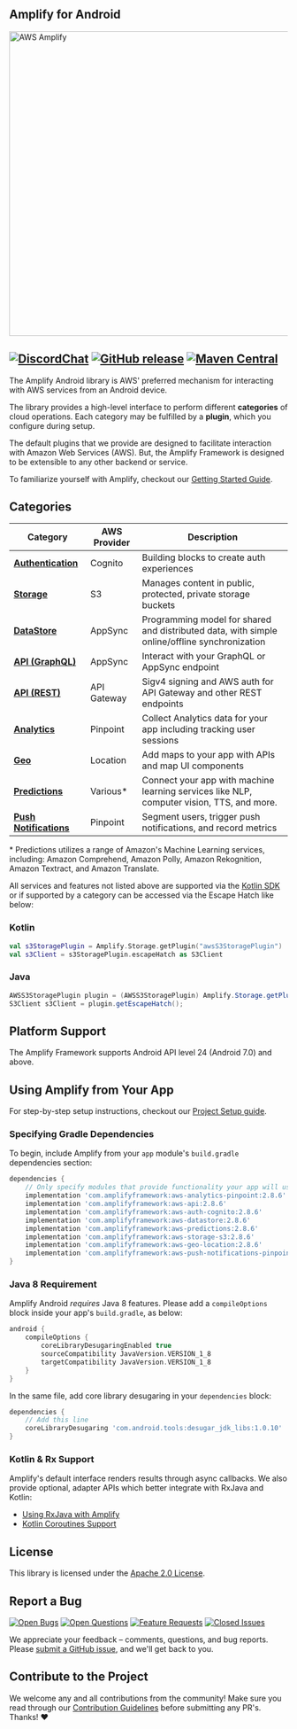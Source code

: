 ## Amplify for Android
<img src="https://s3.amazonaws.com/aws-mobile-hub-images/aws-amplify-logo.png" alt="AWS Amplify" width="550">

[![DiscordChat](https://img.shields.io/discord/308323056592486420?logo=discord)](https://discord.gg/jWVbPfC)
[![GitHub release](https://img.shields.io/github/release/aws-amplify/amplify-android.svg)](https://github.com/aws-amplify/amplify-android/releases)
[![Maven Central](https://img.shields.io/maven-central/v/com.amplifyframework/core.svg)](https://search.maven.org/search?q=g:com.amplifyframework%20a:core)
-------------------------------------------------------

The Amplify Android library is AWS' preferred mechanism for interacting
with AWS services from an Android device.

The library provides a high-level interface to perform different
**categories** of cloud operations. Each category may be fulfilled by a
**plugin**, which you configure during setup.

The default plugins that we provide are designed to facilitate
interaction with Amazon Web Services (AWS). But, the Amplify Framework
is designed to be extensible to any other backend or service.

To familiarize yourself with Amplify, checkout our [Getting Started
Guide](https://docs.amplify.aws/start/q/integration/android).

## Categories

| Category                                                                                                     | AWS Provider | Description                                                                                   |
|--------------------------------------------------------------------------------------------------------------|--------------|-----------------------------------------------------------------------------------------------|
| **[Authentication](https://docs.amplify.aws/lib/devpreview/getting-started/q/platform/android)**             | Cognito      | Building blocks to create auth experiences                                                    |
| **[Storage](https://docs.amplify.aws/lib/storage/getting-started/q/platform/android)**                       | S3           | Manages content in public, protected, private storage buckets                                 |
| **[DataStore](https://docs.amplify.aws/lib/datastore/getting-started/q/platform/android)**                   | AppSync      | Programming model for shared and distributed data, with simple online/offline synchronization |
| **[API (GraphQL)](https://docs.amplify.aws/lib/graphqlapi/getting-started/q/platform/android)**              | AppSync      | Interact with your GraphQL or AppSync endpoint                                                |
| **[API (REST)](https://docs.amplify.aws/lib/restapi/getting-started/q/platform/android)**                    | API Gateway  | Sigv4 signing and AWS auth for API Gateway and other REST endpoints                           |
| **[Analytics](https://docs.amplify.aws/lib/analytics/getting-started/q/platform/android)**                   | Pinpoint     | Collect Analytics data for your app including tracking user sessions                          |
| **[Geo](https://docs.amplify.aws/lib/geo/getting-started/q/platform/android)**                               | Location     | Add maps to your app with APIs and map UI components                                          |
| **[Predictions](https://docs.amplify.aws/lib/predictions/getting-started/q/platform/android)**               | Various*     | Connect your app with machine learning services like NLP, computer vision, TTS, and more.     |
| **[Push Notifications](https://docs.amplify.aws/lib/push-notifications/getting-started/q/platform/android)** | Pinpoint     | Segment users, trigger push notifications, and record metrics                                 |

\* Predictions utilizes a range of Amazon's Machine Learning services,
including: Amazon Comprehend, Amazon Polly, Amazon Rekognition, Amazon
Textract, and Amazon Translate.

All services and features not listed above are supported via the [Kotlin SDK](https://github.com/awslabs/aws-sdk-kotlin) or if supported by a category can be accessed via the Escape Hatch like below:

### Kotlin

```kotlin
val s3StoragePlugin = Amplify.Storage.getPlugin("awsS3StoragePlugin")
val s3Client = s3StoragePlugin.escapeHatch as S3Client
```

### Java

```java
AWSS3StoragePlugin plugin = (AWSS3StoragePlugin) Amplify.Storage.getPlugin("awsS3StoragePlugin");
S3Client s3Client = plugin.getEscapeHatch();
```

## Platform Support

The Amplify Framework supports Android API level 24 (Android 7.0) and above.

## Using Amplify from Your App

For step-by-step setup instructions, checkout our [Project Setup
guide](https://docs.amplify.aws/lib/project-setup/prereq/q/platform/android).

### Specifying Gradle Dependencies

To begin, include Amplify from your `app` module's `build.gradle`
dependencies section:

```groovy
dependencies {
    // Only specify modules that provide functionality your app will use
    implementation 'com.amplifyframework:aws-analytics-pinpoint:2.8.6'
    implementation 'com.amplifyframework:aws-api:2.8.6'
    implementation 'com.amplifyframework:aws-auth-cognito:2.8.6'
    implementation 'com.amplifyframework:aws-datastore:2.8.6'
    implementation 'com.amplifyframework:aws-predictions:2.8.6'
    implementation 'com.amplifyframework:aws-storage-s3:2.8.6'
    implementation 'com.amplifyframework:aws-geo-location:2.8.6'
    implementation 'com.amplifyframework:aws-push-notifications-pinpoint:2.8.6'
}
```

### Java 8 Requirement

Amplify Android _requires_ Java 8 features. Please add a `compileOptions`
block inside your app's `build.gradle`, as below:

```gradle
android {
    compileOptions {
        coreLibraryDesugaringEnabled true
        sourceCompatibility JavaVersion.VERSION_1_8
        targetCompatibility JavaVersion.VERSION_1_8
    }
}
```
In the same file, add core library desugaring in your `dependencies`
block:
```gradle
dependencies {
    // Add this line
    coreLibraryDesugaring 'com.android.tools:desugar_jdk_libs:1.0.10'
}
```

### Kotlin & Rx Support

Amplify's default interface renders results through async callbacks. We also provide optional, adapter APIs which better integrate with RxJava and Kotlin:

 - [Using RxJava with Amplify](https://docs.amplify.aws/lib/project-setup/rxjava/q/platform/android)
 - [Kotlin Coroutines Support](https://docs.amplify.aws/lib/project-setup/coroutines/q/platform/android)

## License

This library is licensed under the [Apache 2.0 License](./LICENSE).

## Report a Bug

[![Open Bugs](https://img.shields.io/github/issues/aws-amplify/amplify-android/bug?color=d73a4a&label=bugs)](https://github.com/aws-amplify/amplify-android/issues?q=is%3Aissue+is%3Aopen+label%3Abug)
[![Open Questions](https://img.shields.io/github/issues/aws-amplify/amplify-android/question?color=558dfd&label=questions)](https://github.com/aws-amplify/amplify-android/issues?q=is%3Aissue+label%3A%22question%22+is%3Aopen)
[![Feature Requests](https://img.shields.io/github/issues/aws-amplify/amplify-android/feature-request?color=ff9001&label=feature%20requests)](https://github.com/aws-amplify/amplify-android/issues?q=is%3Aissue+label%3A%22feature-request%22+is%3Aopen+)
[![Closed Issues](https://img.shields.io/github/issues-closed/aws-amplify/amplify-android?color=%2325CC00)](https://github.com/aws-amplify/amplify-android/issues?q=is%3Aissue+is%3Aclosed+)

We appreciate your feedback – comments, questions, and bug reports. Please
[submit a GitHub issue](https://github.com/aws-amplify/amplify-android/issues),
and we'll get back to you.

## Contribute to the Project

We welcome any and all contributions from the community! Make sure you read through our [Contribution Guidelines](./CONTRIBUTING.md) before submitting any PR's. Thanks! ♥️
